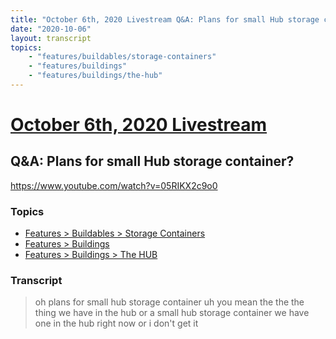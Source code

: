 ```yaml
---
title: "October 6th, 2020 Livestream Q&A: Plans for small Hub storage container?"
date: "2020-10-06"
layout: transcript
topics:
    - "features/buildables/storage-containers"
    - "features/buildings"
    - "features/buildings/the-hub"
---
```

# [October 6th, 2020 Livestream](../2020-10-06.md)
## Q&A: Plans for small Hub storage container?
https://www.youtube.com/watch?v=05RIKX2c9o0

### Topics
* [Features > Buildables > Storage Containers](../topics/features/buildables/storage-containers.md)
* [Features > Buildings](../topics/features/buildings.md)
* [Features > Buildings > The HUB](../topics/features/buildings/the-hub.md)

### Transcript

> oh plans for small hub storage container uh you mean the the the thing we have in the hub or a small hub storage container we have one in the hub right now or i don't get it
